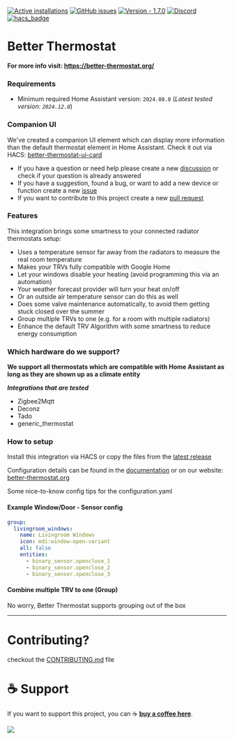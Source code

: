 [![Active installations](https://badge.t-haber.de/badge/better_thermostat?kill_cache=1)](https://github.com/KartoffelToby/better_thermostat/)
[![GitHub issues](https://img.shields.io/github/issues/KartoffelToby/better_thermostat?style=for-the-badge)](https://github.com/KartoffelToby/better_thermostat/issues)
[![Version - 1.7.0](https://img.shields.io/badge/Version-1.7.0-009688?style=for-the-badge)](https://github.com/KartoffelToby/better_thermostat/releases)
[![Discord](https://img.shields.io/discord/925725316540923914.svg?style=for-the-badge)](https://discord.gg/9BUegWTG3K)
[![hacs_badge](https://img.shields.io/badge/HACS-Default-41BDF5.svg?style=for-the-badge)](https://github.com/hacs/integration)

# Better Thermostat

**For more info visit: https://better-thermostat.org/**

### Requirements

- Minimum required Home Assistant version: `2024.08.0`
  (_Latest tested version: `2024.12.0`_)

### Companion UI

We've created a companion UI element which can display more information than the default thermostat element in Home Assistant. Check it out via HACS: [better-thermostat-ui-card](https://github.com/KartoffelToby/better-thermostat-ui-card)

- If you have a question or need help please create a new [discussion](https://github.com/KartoffelToby/better_thermostat/discussions) or check if your question is already answered
- If you have a suggestion, found a bug, or want to add a new device or function create a new [issue](https://github.com/KartoffelToby/better_thermostat/issues)
- If you want to contribute to this project create a new [pull request](https://github.com/KartoffelToby/better_thermostat/pulls)

### Features

This integration brings some smartness to your connected radiator thermostats setup:

- Uses a temperature sensor far away from the radiators to measure the real room temperature
- Makes your TRVs fully compatible with Google Home
- Let your windows disable your heating (avoid programming this via an automation)
- Your weather forecast provider will turn your heat on/off
- Or an outside air temperature sensor can do this as well
- Does some valve maintenance automatically, to avoid them getting stuck closed over the summer
- Group multiple TRVs to one (e.g. for a room with multiple radiators)
- Enhance the default TRV Algorithm with some smartness to reduce energy consumption

### Which hardware do we support?

**We support all thermostats which are compatible with Home Assistant as long as they are shown up as a climate entity**

***Integrations that are tested***
- Zigbee2Mqtt
- Deconz
- Tado
- generic_thermostat

### How to setup

Install this integration via HACS or copy the files from the [latest release](https://github.com/KartoffelToby/better_thermostat/releases/latest)

Configuration details can be found in the [documentation](docs/Configuration/configuration.md) or on our website: [better-thermostat.org](https://better-thermostat.org/configuration)


Some nice-to-know config tips for the configuration.yaml
#### Example Window/Door - Sensor config

```yaml
group:
  livingroom_windows:
    name: Livingroom Windows
    icon: mdi:window-open-variant
    all: false
    entities:
      - binary_sensor.openclose_1
      - binary_sensor.openclose_2
      - binary_sensor.openclose_3
```

#### Combine multiple TRV to one (Group)

No worry, Better Thermostat supports grouping out of the box

---

# Contributing?

checkout the [CONTRIBUTING.md](CONTRIBUTING.md) file

# ☕ Support

If you want to support this project, you can ☕ [**buy a coffee here**](https://www.buymeacoffee.com/kartoffeltoby).

<a href="https://www.buymeacoffee.com/kartoffeltoby"><img src="https://img.buymeacoffee.com/button-api/?text=Buy me a coffee&emoji=&slug=kartoffeltoby&button_colour=0ac982&font_colour=000000&font_family=Cookie&outline_colour=000000&coffee_colour=ffffff"></a>

